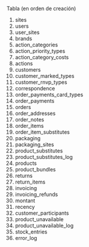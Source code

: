Tabla (en orden de creación)
1.	sites
2.	users
3.	user_sites
4.	brands
5.	action_categories
6.	action_priority_types
7.	action_category_costs
8.	actions
9.	customers
10.	customer_marked_types
11.	customer_rnvp_types
12.	correspondence
13.	order_payments_card_types
14.	order_payments
15.	orders
16.	order_addresses
17.	order_notes
18.	order_items
19.	order_item_substitutes
20.	packaging
21.	packaging_sites
22.	product_substitutes
23.	product_substitutes_log
24.	products
25.	product_bundles
26. returns
27. return_items
28. invoicing
29. invoicing_refunds
30. montant
31. recency
32. customer_participants
33. product_unavailable
34. product_unavailable_log
35. stock_entries
36. error_log
